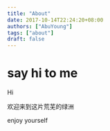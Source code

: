 ```yaml
---
title: "About"
date: 2017-10-14T22:24:20+08:00
authors: ["AbuYoung"]
tags: ["about"]
draft: false
---
```

# say hi to me

 Hi

 欢迎来到这片荒芜的绿洲

 enjoy yourself
